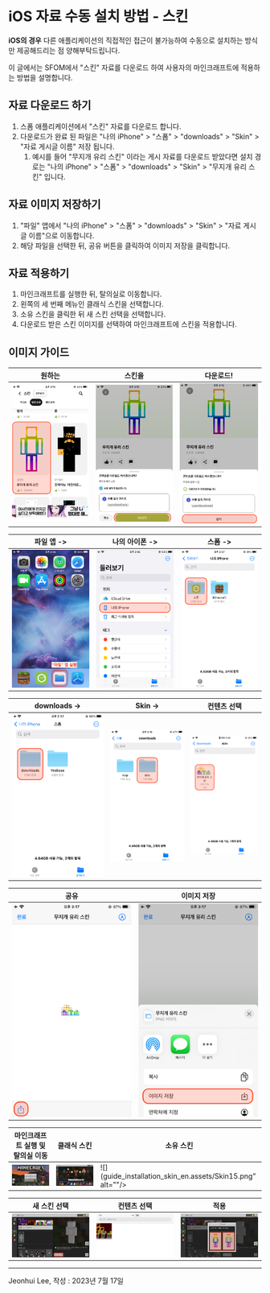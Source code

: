 # iOS 자료 수동 설치 방법 - 스킨

**iOS의 경우** 다른 애플리케이션의 직접적인 접근이 불가능하여 수동으로 설치하는 방식만 제공해드리는 점 양해부탁드립니다.

이 글에서는 SFOM에서 "스킨" 자료를 다운로드 하여 사용자의 마인크래프트에 적용하는 방법을 설명합니다.

## 자료 다운로드 하기

1. 스폼 애플리케이션에서 "스킨" 자료를 다운로드 합니다.
2. 다운로드가 완료 된 파일은 "나의 iPhone" > "스폼" > "downloads" > "Skin" > "자료 게시글 이름" 저장 됩니다.
    1. 예시를 들어 "무지개 유리 스킨" 이라는 게시 자료를 다운로드 받았다면 설치 경로는 "나의 iPhone" > "스폼" > "downloads" > "Skin" > "무지개 유리 스킨" 입니다.

## 자료 이미지 저장하기
1. "파일" 앱에서 "나의 iPhone" > "스폼" > "downloads" > "Skin" > "자료 게시글 이름"으로 이동합니다.
2. 해당 파일을 선택한 뒤, 공유 버튼을 클릭하여 이미지 저장을 클릭합니다.



## 자료 적용하기
1. 마인크래프트를 실행한 뒤, 탈의실로 이동합니다.
2. 왼쪽의 세 번째 메뉴인 클래식 스킨을 선택합니다. 
3. 소유 스킨을 클릭한 뒤 새 스킨 선택을 선택합니다.
4. 다운로드 받은 스킨 이미지를 선택하여 마인크래프트에 스킨을 적용합니다.


## 이미지 가이드

| 원하는                                                 | 스킨을                                                  | 다운로드!                                             |
|-----------------------------------------------------|-----------------------------------------------------|---------------------------------------------------|
| <img src="guide_installation_skin_en.assets/Skin01.png" alt=""/> | <img src="guide_installation_skin_en.assets/Skin02.PNG" alt=""/> | <img src="guide_installation_skin_en.assets/Skin03.PNG" alt=""/> |

| 파일 앱 ->                                           | 나의 아이폰 ->                                         | 스폼 ->                                             | 
|---------------------------------------------------|---------------------------------------------------|---------------------------------------------------|
| <img src="guide_installation_skin_en.assets/Skin04.png" alt=""/> | <img src="guide_installation_skin_en.assets/Skin05.png" alt=""/> | <img src="guide_installation_skin_en.assets/Skin06.png" alt=""/> | 

| downloads ->                                      | Skin ->                                            | 컨텐츠 선택                                            |
|---------------------------------------------------|---------------------------------------------------|---------------------------------------------------|
| <img src="guide_installation_skin_en.assets/Skin07.png" alt=""/> | <img src="guide_installation_skin_en.assets/Skin08.png" alt=""/> | <img src="guide_installation_skin_en.assets/Skin09.png" alt=""/> |

| 공유                                                  | 이미지 저장                                              |
|-----------------------------------------------------|-----------------------------------------------------|
| <img src="guide_installation_skin_en.assets/Skin10.png" alt=""/> | <img src="guide_installation_skin_en.assets/Skin11.png" alt=""/> | 


| 마인크래프트 실행 및 탈의실 이동                                  | 클래식 스킨                                              | 소유 스킨                                               |
|-----------------------------------------------------|-----------------------------------------------------|-----------------------------------------------------|
| <img src="guide_installation_skin_en.assets/Skin12.png" alt=""/> | <img src="guide_installation_skin_en.assets/Skin13.png" alt=""/> | ![](guide_installation_skin_en.assets/Skin15.png" alt=""/> |

| 새 스킨 선택                                             | 컨텐츠 선택                                             | 적용                                                  |
|-----------------------------------------------------|----------------------------------------------------|-----------------------------------------------------|
| <img src="guide_installation_skin_en.assets/Skin18.png" alt=""/> | <img src="guide_installation_skin_en.assets/Skin19.png" alt=""/> | <img src="guide_installation_skin_en.assets/Skin20.png" alt=""/> |


---

Jeonhui Lee, 작성 : 2023년 7월 17일 